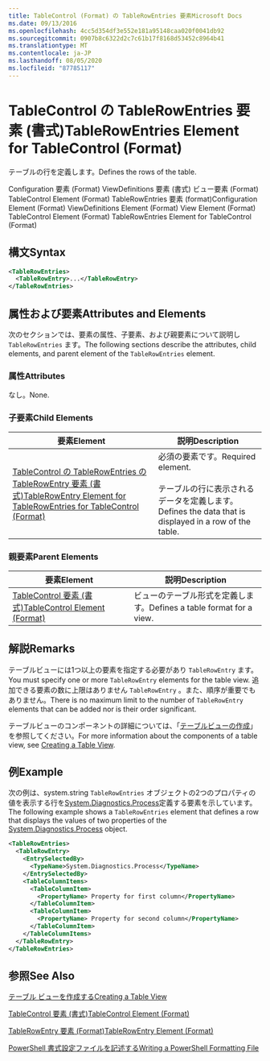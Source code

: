 ```yaml
---
title: TableControl (Format) の TableRowEntries 要素Microsoft Docs
ms.date: 09/13/2016
ms.openlocfilehash: 4cc5d354df3e552e181a95148caa020f0041db92
ms.sourcegitcommit: 0907b8c6322d2c7c61b17f8168d53452c8964b41
ms.translationtype: MT
ms.contentlocale: ja-JP
ms.lasthandoff: 08/05/2020
ms.locfileid: "87785117"
---
```

# <a name="tablerowentries-element-for-tablecontrol-format"></a><span data-ttu-id="8f1b4-102">TableControl の TableRowEntries 要素 (書式)</span><span class="sxs-lookup"><span data-stu-id="8f1b4-102">TableRowEntries Element for TableControl (Format)</span></span>

<span data-ttu-id="8f1b4-103">テーブルの行を定義します。</span><span class="sxs-lookup"><span data-stu-id="8f1b4-103">Defines the rows of the table.</span></span>

<span data-ttu-id="8f1b4-104">Configuration 要素 (Format) ViewDefinitions 要素 (書式) ビュー要素 (Format) TableControl Element (Format) TableRowEntries 要素 (format)</span><span class="sxs-lookup"><span data-stu-id="8f1b4-104">Configuration Element (Format) ViewDefinitions Element (Format) View Element (Format) TableControl Element (Format) TableRowEntries Element for TableControl (Format)</span></span>

## <a name="syntax"></a><span data-ttu-id="8f1b4-105">構文</span><span class="sxs-lookup"><span data-stu-id="8f1b4-105">Syntax</span></span>

```xml
<TableRowEntries>
  <TableRowEntry>...</TableRowEntry>
</TableRowEntries>
```

## <a name="attributes-and-elements"></a><span data-ttu-id="8f1b4-106">属性および要素</span><span class="sxs-lookup"><span data-stu-id="8f1b4-106">Attributes and Elements</span></span>

<span data-ttu-id="8f1b4-107">次のセクションでは、要素の属性、子要素、および親要素について説明し `TableRowEntries` ます。</span><span class="sxs-lookup"><span data-stu-id="8f1b4-107">The following sections describe the attributes, child elements, and parent element of the `TableRowEntries` element.</span></span>

### <a name="attributes"></a><span data-ttu-id="8f1b4-108">属性</span><span class="sxs-lookup"><span data-stu-id="8f1b4-108">Attributes</span></span>

<span data-ttu-id="8f1b4-109">なし。</span><span class="sxs-lookup"><span data-stu-id="8f1b4-109">None.</span></span>

### <a name="child-elements"></a><span data-ttu-id="8f1b4-110">子要素</span><span class="sxs-lookup"><span data-stu-id="8f1b4-110">Child Elements</span></span>

|<span data-ttu-id="8f1b4-111">要素</span><span class="sxs-lookup"><span data-stu-id="8f1b4-111">Element</span></span>|<span data-ttu-id="8f1b4-112">説明</span><span class="sxs-lookup"><span data-stu-id="8f1b4-112">Description</span></span>|
|-------------|-----------------|
|[<span data-ttu-id="8f1b4-113">TableControl の TableRowEntries の TableRowEntry 要素 (書式)</span><span class="sxs-lookup"><span data-stu-id="8f1b4-113">TableRowEntry Element for TableRowEntries for TableControl (Format)</span></span>](./tablerowentry-element-for-tablerowentries-for-tablecontrol-format.md)|<span data-ttu-id="8f1b4-114">必須の要素です。</span><span class="sxs-lookup"><span data-stu-id="8f1b4-114">Required element.</span></span><br /><br /> <span data-ttu-id="8f1b4-115">テーブルの行に表示されるデータを定義します。</span><span class="sxs-lookup"><span data-stu-id="8f1b4-115">Defines the data that is displayed in a row of the table.</span></span>|

### <a name="parent-elements"></a><span data-ttu-id="8f1b4-116">親要素</span><span class="sxs-lookup"><span data-stu-id="8f1b4-116">Parent Elements</span></span>

|<span data-ttu-id="8f1b4-117">要素</span><span class="sxs-lookup"><span data-stu-id="8f1b4-117">Element</span></span>|<span data-ttu-id="8f1b4-118">説明</span><span class="sxs-lookup"><span data-stu-id="8f1b4-118">Description</span></span>|
|-------------|-----------------|
|[<span data-ttu-id="8f1b4-119">TableControl 要素 (書式)</span><span class="sxs-lookup"><span data-stu-id="8f1b4-119">TableControl Element (Format)</span></span>](./tablecontrol-element-format.md)|<span data-ttu-id="8f1b4-120">ビューのテーブル形式を定義します。</span><span class="sxs-lookup"><span data-stu-id="8f1b4-120">Defines a table format for a view.</span></span>|

## <a name="remarks"></a><span data-ttu-id="8f1b4-121">解説</span><span class="sxs-lookup"><span data-stu-id="8f1b4-121">Remarks</span></span>

<span data-ttu-id="8f1b4-122">テーブルビューには1つ以上の要素を指定する必要があり `TableRowEntry` ます。</span><span class="sxs-lookup"><span data-stu-id="8f1b4-122">You must specify one or more `TableRowEntry` elements for the table view.</span></span> <span data-ttu-id="8f1b4-123">追加できる要素の数に上限はありません `TableRowEntry` 。また、順序が重要でもありません。</span><span class="sxs-lookup"><span data-stu-id="8f1b4-123">There is no maximum limit to the number of `TableRowEntry` elements that can be added nor is their order significant.</span></span>

<span data-ttu-id="8f1b4-124">テーブルビューのコンポーネントの詳細については、「[テーブルビューの作成](./creating-a-table-view.md)」を参照してください。</span><span class="sxs-lookup"><span data-stu-id="8f1b4-124">For more information about the components of a table view, see [Creating a Table View](./creating-a-table-view.md).</span></span>

## <a name="example"></a><span data-ttu-id="8f1b4-125">例</span><span class="sxs-lookup"><span data-stu-id="8f1b4-125">Example</span></span>

<span data-ttu-id="8f1b4-126">次の例は、system.string `TableRowEntries` オブジェクトの2つのプロパティの値を表示する行を[System.Diagnostics.Process](/dotnet/api/System.Diagnostics.Process)定義する要素を示しています。</span><span class="sxs-lookup"><span data-stu-id="8f1b4-126">The following example shows a `TableRowEntries` element that defines a row that displays the values of two properties of the [System.Diagnostics.Process](/dotnet/api/System.Diagnostics.Process) object.</span></span>

```xml
<TableRowEntries>
  <TableRowEntry>
    <EntrySelectedBy>
      <TypeName>System.Diagnostics.Process</TypeName>
    </EntrySelectedBy>
    <TableColumnItems>
      <TableColumnItem>
        <PropertyName> Property for first column</PropertyName>
      </TableColumnItem>
      <TableColumnItem>
        <PropertyName> Property for second column</PropertyName>
      </TableColumnItem>
    </TableColumnItems>
  </TableRowEntry>
</TableRowEntries>

```

## <a name="see-also"></a><span data-ttu-id="8f1b4-127">参照</span><span class="sxs-lookup"><span data-stu-id="8f1b4-127">See Also</span></span>

[<span data-ttu-id="8f1b4-128">テーブル ビューを作成する</span><span class="sxs-lookup"><span data-stu-id="8f1b4-128">Creating a Table View</span></span>](./creating-a-table-view.md)

[<span data-ttu-id="8f1b4-129">TableControl 要素 (書式)</span><span class="sxs-lookup"><span data-stu-id="8f1b4-129">TableControl Element (Format)</span></span>](./tablecontrol-element-format.md)

[<span data-ttu-id="8f1b4-130">TableRowEntry 要素 (Format)</span><span class="sxs-lookup"><span data-stu-id="8f1b4-130">TableRowEntry Element (Format)</span></span>](./tablerowentry-element-for-tablerowentries-for-tablecontrol-format.md)

[<span data-ttu-id="8f1b4-131">PowerShell 書式設定ファイルを記述する</span><span class="sxs-lookup"><span data-stu-id="8f1b4-131">Writing a PowerShell Formatting File</span></span>](./writing-a-powershell-formatting-file.md)
